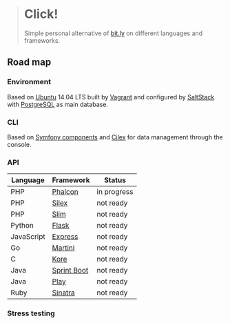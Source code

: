 > # Click!
>
> Simple personal alternative of [bit.ly](https://bitly.com/) on different languages and frameworks.

## Road map

### Environment

Based on [Ubuntu](http://www.ubuntu.com/) 14.04 LTS built by [Vagrant](https://www.vagrantup.com/)
and configured by [SaltStack](http://saltstack.com/) with [PostgreSQL](http://www.postgresql.org/) as main database.

### CLI

Based on [Symfony components](http://symfony.com/components) and [Cilex](https://github.com/Cilex/Cilex) for data
management through the console.

### API

| Language   | Framework                                                     | Status      |
| ---------- | ------------------------------------------------------------- | ----------- |
| PHP        | [Phalcon](https://github.com/phalcon/cphalcon)                | in progress |
| PHP        | [Silex](https://github.com/silexphp/Silex)                    | not ready   |
| PHP        | [Slim](https://github.com/slimphp/Slim)                       | not ready   |
| Python     | [Flask](https://github.com/mitsuhiko/flask)                   | not ready   |
| JavaScript | [Express](https://github.com/strongloop/express)              | not ready   |
| Go         | [Martini](https://github.com/go-martini/martini)              | not ready   |
| C          | [Kore](https://github.com/jorisvink/kore)                     | not ready   |
| Java       | [Sprint Boot](https://github.com/spring-projects/spring-boot) | not ready   |
| Java       | [Play](https://github.com/playframework/playframework)        | not ready   |
| Ruby       | [Sinatra](https://github.com/sinatra/sinatra)                 | not ready   |

### Stress testing
